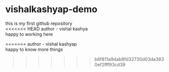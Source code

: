 # vishalkashyap-demo
this is my first github repository
<br>
<<<<<<< HEAD
author - vishal kashya
<br>
happy to working here

=======
author - vishal kashyap
<br>
happy to know more things
>>>>>>> b6f811a9dab8fd32730d03da3830ef2fff93cd39

